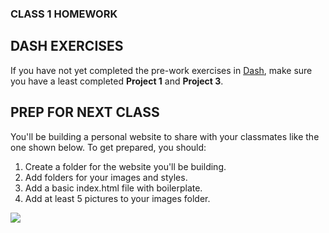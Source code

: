 ### CLASS 1 HOMEWORK

## DASH EXERCISES

If you have not yet completed the pre-work exercises in [Dash](https://dash.generalassemb.ly/), make sure you have a least completed **Project 1** and **Project 3**.

## PREP FOR NEXT CLASS

You'll be building a personal website to share with your classmates like the one shown below.  To get prepared, you should:

1. Create a folder for the website you'll be building.
2. Add folders for your images and styles.
3. Add a basic index.html file with boilerplate.
4. Add at least 5 pictures to your images folder.

![](https://raw.githubusercontent.com/jmeade11/FEWD/master/Class%201/homework/design.png)
